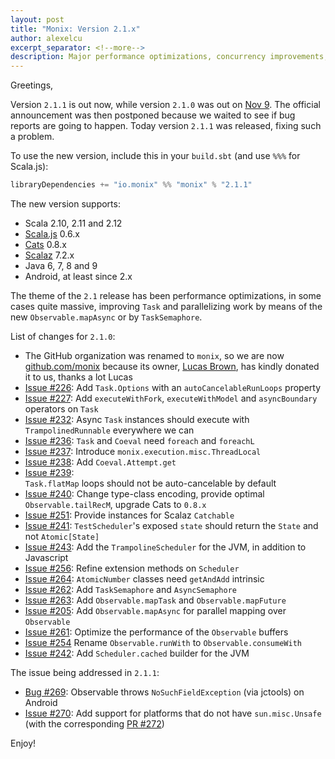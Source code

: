 ```yaml
---
layout: post
title: "Monix: Version 2.1.x"
author: alexelcu
excerpt_separator: <!--more-->
description: Major performance optimizations, concurrency improvements, new operators
---
```


Greetings,

Version `2.1.1` is out now, while version `2.1.0` was out
on [Nov 9](https://github.com/monix/monix/blob/series/3.x/CHANGES.md).
The official announcement was then postponed because we waited to see
if bug reports are going to happen. Today version `2.1.1` was
released, fixing such a problem.

To use the new version, include this in your `build.sbt` (and use
`%%%` for Scala.js):

```scala
libraryDependencies += "io.monix" %% "monix" % "2.1.1"
```

The new version supports:

- Scala 2.10, 2.11 and 2.12
- [Scala.js](http://www.scala-js.org/) 0.6.x
- [Cats](http://typelevel.org/cats/) 0.8.x
- [Scalaz](https://github.com/scalaz/scalaz) 7.2.x
- Java 6, 7, 8 and 9
- Android, at least since 2.x

The theme of the `2.1` release has been performance optimizations, in
some cases quite massive, improving `Task` and parallelizing work by
means of the new `Observable.mapAsync` or by `TaskSemaphore`.

<!--more-->

List of changes for `2.1.0`:


- The GitHub organization was renamed to `monix`, so we are
  now [github.com/monix](https://github.com/monix) because its
  owner, [Lucas Brown](https://github.com/vanit), has kindly donated
  it to us, thanks a lot Lucas
- [Issue #226](https://github.com/monix/monix/issues/226):
  Add `Task.Options` with an `autoCancelableRunLoops` property
- [Issue #227](https://github.com/monix/monix/issues/227): 
  Add `executeWithFork`, `executeWithModel` and `asyncBoundary` 
  operators on `Task`
- [Issue #232](https://github.com/monix/monix/issues/232):
  Async `Task` instances should execute with `TrampolinedRunnable` 
  everywhere we can 
- [Issue #236](https://github.com/monix/monix/issues/236): 
  `Task` and `Coeval` need `foreach` and `foreachL`
- [Issue #237](https://github.com/monix/monix/issues/237): 
  Introduce `monix.execution.misc.ThreadLocal`
- [Issue #238](https://github.com/monix/monix/issues/238):
  Add `Coeval.Attempt.get`
- [Issue #239](https://github.com/monix/monix/issues/239):  
  `Task.flatMap` loops should not be auto-cancelable by default
- [Issue #240](https://github.com/monix/monix/pull/240):
  Change type-class encoding, provide optimal `Observable.tailRecM`,
  upgrade Cats to `0.8.x` 
- [Issue #251](https://github.com/monix/monix/issues/251):
  Provide instances for Scalaz `Catchable`
- [Issue #241](https://github.com/monix/monix/issues/241): `TestScheduler`'s 
  exposed `state` should return the `State` and not `Atomic[State]`
- [Issue #243](https://github.com/monix/monix/issues/243): 
  Add the `TrampolineScheduler` for the JVM, in addition to Javascript  
- [Issue #256](https://github.com/monix/monix/issues/256):
  Refine extension methods on `Scheduler`
- [Issue #264](https://github.com/monix/monix/issues/264):
  `AtomicNumber` classes need `getAndAdd` intrinsic
- [Issue #262](https://github.com/monix/monix/issues/262):
  Add `TaskSemaphore` and `AsyncSemaphore`
- [Issue #263](https://github.com/monix/monix/issues/263): 
  Add `Observable.mapTask` and `Observable.mapFuture`
- [Issue #205](https://github.com/monix/monix/issues/205):
  Add `Observable.mapAsync` for parallel mapping over `Observable`
- [Issue #261](https://github.com/monix/monix/issues/261):
  Optimize the performance of the `Observable` buffers
- [Issue #254](https://github.com/monix/monix/issues/254)
  Rename `Observable.runWith` to `Observable.consumeWith`
- [Issue #242](https://github.com/monix/monix/issues/242):
  Add `Scheduler.cached` builder for the JVM

The issue being addressed in `2.1.1`:

- [Bug #269](https://github.com/monix/monix/issues/269): Observable
  throws `NoSuchFieldException` (via jctools) on Android
- [Issue #270](https://github.com/monix/monix/issues/270): Add support
  for platforms that do not have `sun.misc.Unsafe`
  (with the corresponding [PR #272](https://github.com/monix/monix/pull/272))
  
Enjoy!
